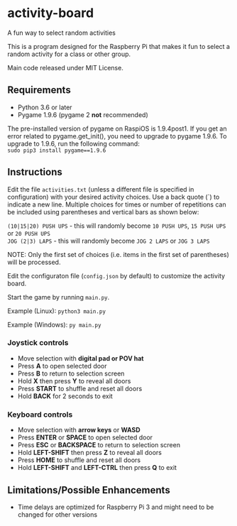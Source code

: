 # activity-board
 A fun way to select random activities

 This is a program designed for the Raspberry Pi that makes it fun  to select a random activity for a class or other group.

 Main code released under MIT License.

## Requirements
- Python 3.6 or later
- Pygame 1.9.6 (pygame 2 **not** recommended)

The pre-installed version of pygame on RaspiOS is 1.9.4post1. If you get an error related to pygame.get_init(), you need to upgrade to pygame 1.9.6. To upgrade to 1.9.6, run the following command:\
`sudo pip3 install pygame==1.9.6`

## Instructions
Edit the file `activities.txt` (unless a different file is specified in configuration) with your desired activity choices. Use a back quote (`) to indicate a new line. Multiple choices
for times or number of repetitions can be included using parentheses and vertical bars as shown below:

`(10|15|20) PUSH UPS` - this will randomly become `10 PUSH UPS`, `15 PUSH UPS` or `20 PUSH UPS`\
`JOG (2|3) LAPS` - this will randomly become `JOG 2 LAPS` or `JOG 3 LAPS`

NOTE: Only the first set of choices (i.e. items in the first set of parentheses) will be processed.

Edit the configuraton file (`config.json` by default) to customize the activity board.

Start the game by running `main.py`.

Example (Linux): `python3 main.py`

Example (Windows): `py main.py`

### Joystick controls
- Move selection with **digital pad or POV hat**
- Press **A** to open selected door
- Press **B** to return to selection screen
- Hold **X** then press **Y** to reveal all doors
- Press **START** to shuffle and reset all doors
- Hold **BACK** for 2 seconds to exit

### Keyboard controls
- Move selection with **arrow keys** or **WASD**
- Press **ENTER** or **SPACE** to open selected door
- Press **ESC** or **BACKSPACE** to return to selection screen
- Hold **LEFT-SHIFT** then press **Z** to reveal all doors
- Press **HOME** to shuffle and reset all doors
- Hold **LEFT-SHIFT** and **LEFT-CTRL** then press **Q** to exit

## Limitations/Possible Enhancements
- Time delays are optimized for Raspberry Pi 3 and might need to be changed for other versions
